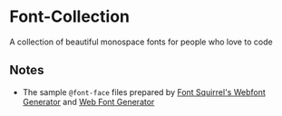 # Font-Collection
A collection of beautiful monospace fonts for people who love to code

## Notes
- The sample `@font-face` files prepared by [Font Squirrel's Webfont Generator](http://www.fontsquirrel.com/tools/webfont-generator) and [Web Font Generator](http://www.web-font-generator.com/)
